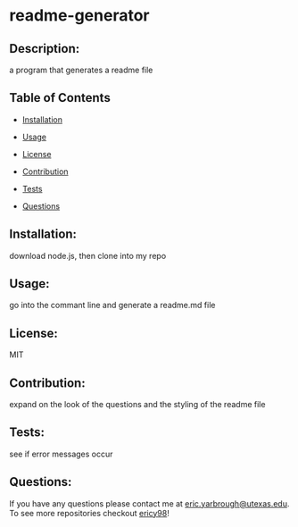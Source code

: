 # readme-generator

  ## Description:
  
  a program that generates a readme file

  ## Table of Contents
  
  * [Installation](#installation)

  * [Usage](#usage)

  * [License](#license)

  * [Contribution](#contribution)

  * [Tests](#tests)

  * [Questions](#questions)

  ## Installation:

  download node.js, then clone into my repo

  ## Usage:

  go into the commant line and generate a readme.md file

  ## License:

  MIT

  ## Contribution:

  expand on the look of the questions and the styling of the readme file

  ## Tests:

  see if error messages occur 

  ## Questions:
  If you have any questions please contact me at eric.yarbrough@utexas.edu. To see more repositories checkout [ericy98](https://github.com/ericy98/)!
  

